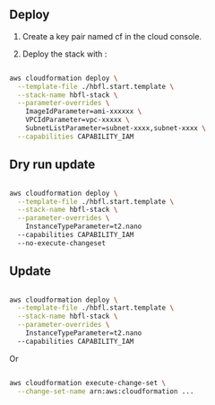 ## Deploy

1. Create a key pair named cf in the cloud console.

2. Deploy the stack with :

```bash

aws cloudformation deploy \
  --template-file ./hbfl.start.template \
  --stack-name hbfl-stack \
  --parameter-overrides \
    ImageIdParameter=ami-xxxxxx \
    VPCIdParameter=vpc-xxxxx \
    SubnetListParameter=subnet-xxxx,subnet-xxxx \
  --capabilities CAPABILITY_IAM

```

## Dry run update

```bash

aws cloudformation deploy \
  --template-file ./hbfl.start.template \
  --stack-name hbfl-stack \
  --parameter-overrides \
    InstanceTypeParameter=t2.nano
  --capabilities CAPABILITY_IAM
  --no-execute-changeset

```

## Update

```bash

aws cloudformation deploy \
  --template-file ./hbfl.start.template \
  --stack-name hbfl-stack \
  --parameter-overrides \
    InstanceTypeParameter=t2.nano
  --capabilities CAPABILITY_IAM

```

Or

```bash

aws cloudformation execute-change-set \
  --change-set-name arn:aws:cloudformation ...

```